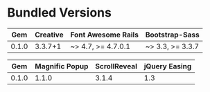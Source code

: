 # Bundled Versions

| Gem    | Creative | Font Awesome Rails | Bootstrap-Sass   |
|--------|----------|--------------------|------------------|
| 0.1.0  | 3.3.7+1  | ~> 4.7, >= 4.7.0.1 | ~> 3.3, >= 3.3.7 |

| Gem    | Magnific Popup | ScrollReveal | jQuery Easing |
|--------|----------------|--------------|---------------|
| 0.1.0  | 1.1.0          | 3.1.4        | 1.3           |
